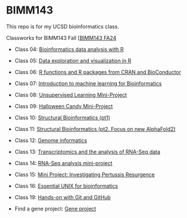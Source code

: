 # BIMM143

This repo is for my UCSD bioinformatics class.


Classworks for BIMM143 Fall [[BIMM143 FA24](https://bioboot.github.io/bimm143_F24/)

-   Class 04: [Bioinformatics data analysis with R](https://github.com/LeslieW024/BIMM143/tree/main/Class04)

-   Class 05: [Data exploration and visualization in R](https://github.com/LeslieW024/BIMM143/tree/main/Class05)

-   Class 06: [R functions and R packages from CRAN and BioConductor](https://github.com/LeslieW024/BIMM143/tree/main/Class06)

-   Class 07: [Introduction to machine learning for Bioinformatics](https://github.com/LeslieW024/BIMM143/tree/main/Class07)

-   Class 08: [Unsupervised Learning Mini-Project](https://github.com/LeslieW024/BIMM143/tree/main/Class08)

-   Class 09: [Halloween Candy Mini-Project](https://github.com/LeslieW024/BIMM143/tree/main/Class09)

-   Class 10: [Structural Bioinformatics (pt1)](https://github.com/LeslieW024/BIMM143/tree/main/Class10)

-   Class 11: [Structural Bioinformatics (pt2. Focus on new AlphaFold2)](https://github.com/LeslieW024/BIMM143/tree/main/Class11)

-   Class 12: [Genome informatics](https://github.com/LeslieW024/BIMM143/tree/main/Class12)

-   Class 13: [Transcriptomics and the analysis of RNA-Seq data](https://github.com/LeslieW024/BIMM143/tree/main/Class13)

-   Class 14: [RNA-Seq analysis mini-project](https://github.com/LeslieW024/BIMM143/tree/main/Class14)

-   Class 15: [Mini Project: Investigating Pertussis Resurgence](https://github.com/LeslieW024/BIMM143/tree/main/Class15)

-   Class 16: [Essential UNIX for bioinformatics](https://github.com/LeslieW024/BIMM143/tree/main/Class16)

-   Class 19: [Hands-on with Git and GitHub](https://github.com/LeslieW024/BIMM143/tree/main/Class19)

-   Find a gene project: [Gene project](https://github.com/LeslieW024/BIMM143/tree/main/Find%20a%20gene%20project)
